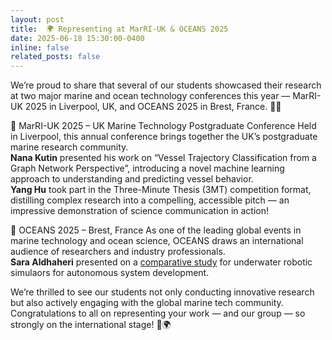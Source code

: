 ```yaml
---
layout: post
title:  🌍 Representing at MarRI-UK & OCEANS 2025
date: 2025-06-18 15:30:00-0400
inline: false
related_posts: false
---
```


We’re proud to share that several of our students showcased their research at two major marine and ocean technology conferences this year — MarRI-UK 2025 in Liverpool, UK, and OCEANS 2025 in Brest, France. 🎤⚓

🔹 MarRI-UK 2025 – UK Marine Technology Postgraduate Conference
Held in Liverpool, this annual conference brings together the UK’s postgraduate marine research community. <br>
**Nana Kutin** presented his work on “Vessel Trajectory Classification from a Graph Network Perspective”, introducing a novel machine learning approach to understanding and predicting vessel behavior. <br>
**Yang Hu** took part in the Three-Minute Thesis (3MT) competition format, distilling complex research into a compelling, accessible pitch — an impressive demonstration of science communication in action! 

🔹 OCEANS 2025 – Brest, France
As one of the leading global events in marine technology and ocean science, OCEANS draws an international audience of researchers and industry professionals. <br>
**Sara Aldhaheri** presented on a [comparative study](https://frl-ucl.github.io/projects/underwater-robotic-simulators.html) for underwater robotic simulaors for autonomous system development.

We’re thrilled to see our students not only conducting innovative research but also actively engaging with the global marine tech community. Congratulations to all on representing your work — and our group — so strongly on the international stage! 🚀🌍